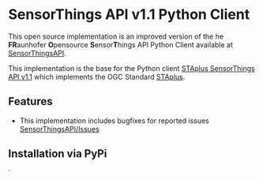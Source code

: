 # SensorThings API v1.1 Python Client

This open source implementation is an improved version of the he **FR**aunhofer **O**pensource **S**ensor**T**hings API Python Client available at [SensorThingsAPI](https://github.com/FraunhoferIOSB/FROST-Python-Client).

This implementation is the base for the Python client [STAplus SensorThings API v1.1](https://github.com/securedimensions/STAplus-Python-Client.git) which implements the OGC Standard [STAplus](https://docs.ogc.org/is/22-022r1/22-022r1.html).

## Features
* This implementation includes bugfixes for reported issues [SensorThingsAPI/Issues](https://github.com/FraunhoferIOSB/FROST-Python-Client/issues) 

## Installation via PyPi

`
